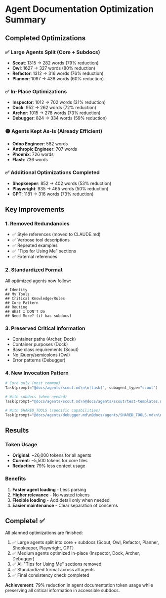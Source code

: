 # Agent Documentation Optimization Summary

## Completed Optimizations

### ✅ Large Agents Split (Core + Subdocs)
- **Scout**: 1315 → 282 words (79% reduction)
- **Owl**: 1627 → 327 words (80% reduction)  
- **Refactor**: 1312 → 316 words (76% reduction)
- **Planner**: 1097 → 438 words (60% reduction)

### ✅ In-Place Optimizations
- **Inspector**: 1012 → 702 words (31% reduction)
- **Dock**: 952 → 262 words (72% reduction)
- **Archer**: 1015 → 278 words (73% reduction)
- **Debugger**: 824 → 334 words (59% reduction)

### 🟡 Agents Kept As-Is (Already Efficient)
- **Odoo Engineer**: 582 words
- **Anthropic Engineer**: 707 words
- **Phoenix**: 726 words
- **Flash**: 736 words

### ✅ Additional Optimizations Completed
- **Shopkeeper**: 852 → 402 words (53% reduction)
- **Playwright**: 935 → 465 words (50% reduction)  
- **GPT**: 1181 → 316 words (73% reduction)

## Key Improvements

### 1. **Removed Redundancies**
- ✅ Style references (moved to CLAUDE.md)
- ✅ Verbose tool descriptions
- ✅ Repeated examples
- ✅ "Tips for Using Me" sections
- ✅ External references

### 2. **Standardized Format**
All optimized agents now follow:
```
# Identity
## My Tools
## Critical Knowledge/Rules
## Core Pattern
## Routing
## What I DON'T Do
## Need More? (if has subdocs)
```

### 3. **Preserved Critical Information**
- Container paths (Archer, Dock)
- Container purposes (Dock)
- Base class requirements (Scout)
- No jQuery/semicolons (Owl)
- Error patterns (Debugger)

### 4. **New Invocation Pattern**
```python
# Core only (most common)
Task(prompt="@docs/agents/scout.md\n\n[task]", subagent_type="scout")

# With subdocs (when needed)
Task(prompt="@docs/agents/scout.md\n@docs/agents/scout/test-templates.md\n\n[task]", subagent_type="scout")

# With SHARED_TOOLS (specific capabilities)
Task(prompt="@docs/agents/debugger.md\n@docs/agents/SHARED_TOOLS.md\n\n[task]", subagent_type="debugger")
```

## Results

### Token Usage
- **Original**: ~26,000 tokens for all agents
- **Current**: ~5,500 tokens for core files
- **Reduction**: 79% less context usage

### Benefits
1. **Faster agent loading** - Less parsing
2. **Higher relevance** - No wasted tokens
3. **Flexible loading** - Add detail only when needed
4. **Easier maintenance** - Clear separation of concerns

## Complete! ✅

All planned optimizations are finished:
1. ✅ Large agents split into core + subdocs (Scout, Owl, Refactor, Planner, Shopkeeper, Playwright, GPT)
2. ✅ Medium agents optimized in-place (Inspector, Dock, Archer, Debugger)
3. ✅ All "Tips for Using Me" sections removed
4. ✅ Standardized format across all agents
5. ✅ Final consistency check completed

**Achievement**: 79% reduction in agent documentation token usage while preserving all critical information in accessible subdocs.